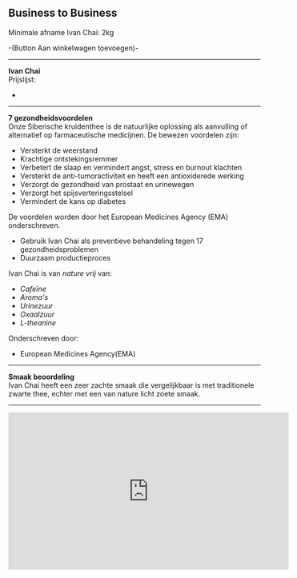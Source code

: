 ## Business to Business

Minimale afname Ivan Chai: 2kg


-(Button Aan winkelwagen toevoegen)-


-------------------------------------------------------------

**Ivan Chai** <br>
Prijslijst:

* 


-------------------------------------------------------------

**7 gezondheidsvoordelen**<br>
Onze Siberische kruidenthee is de natuurlijke oplossing als aanvulling of alternatief op farmaceutische medicijnen. De bewezen voordelen zijn:

* Versterkt de weerstand
* Krachtige ontstekingsremmer
* Verbetert de slaap en vermindert angst, stress en burnout klachten
* Versterkt de anti-tumoractiviteit en heeft een antioxiderede werking
* Verzorgt de gezondheid van prostaat en urinewegen
* Verzorgt het spijsverteringsstelsel
* Vermindert de kans op diabetes

De voordelen worden door het European Medicines Agency (EMA) onderschreven.

* Gebruik Ivan Chai als preventieve behandeling tegen 17 gezondheidsproblemen 
* Duurzaam productieproces 

Ivan Chai is van _nature vrij_ van:

* _Cafeïne_
* _Aroma's_
* _Urinezuur_
* _Oxaalzuur_
* _L-theanine_

Onderschreven door: 
* European Medicines Agency(EMA)

-------------------------------------------------------------

**Smaak beoordeling** <br>
Ivan Chai heeft een zeer zachte smaak die vergelijkbaar is met traditionele zwarte thee, echter met een van nature licht zoete smaak.

-------------------------------------------------------------

<iframe width="560" height="315" src="https://www.youtube.com/embed/op2BjUHk06s" frameborder="0" allow="accelerometer; autoplay; encrypted-media; gyroscope; picture-in-picture" allowfullscreen></iframe>
